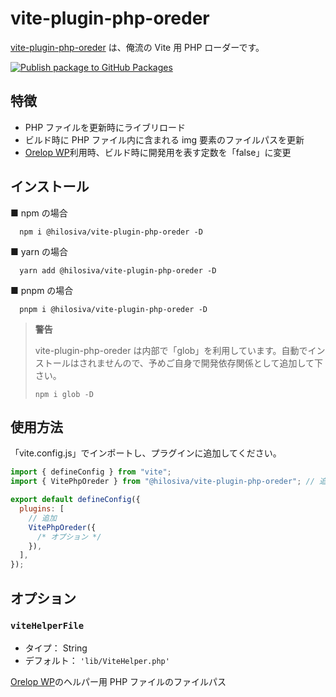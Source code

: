 # vite-plugin-php-oreder

[vite-plugin-php-oreder](https://github.com/hilosiva/vite-plugin-php-oreder) は、俺流の Vite 用 PHP ローダーです。

[![Publish package to GitHub Packages](https://github.com/hilosiva/vite-plugin-php-oreder/actions/workflows/auto-publish.yml/badge.svg?branch=main)](https://github.com/hilosiva/vite-plugin-php-oreder/actions/workflows/auto-publish.yml)

## 特徴

- PHP ファイルを更新時にライブリロード
- ビルド時に PHP ファイル内に含まれる img 要素のファイルパスを更新
- [Orelop WP](https://github.com/hilosiva/orelop-wp)利用時、ビルド時に開発用を表す定数を「false」に変更

## インストール

■ npm の場合

```console
  npm i @hilosiva/vite-plugin-php-oreder -D
```

■ yarn の場合

```console
  yarn add @hilosiva/vite-plugin-php-oreder -D
```

■ pnpm の場合

```console
  pnpm i @hilosiva/vite-plugin-php-oreder -D
```

> **警告**
>
> vite-plugin-php-oreder は内部で「glob」を利用しています。自動でインストールはされませんので、予めご自身で開発依存関係として追加して下さい。
>
> ```console
> npm i glob -D
> ```

## 使用方法

「vite.config.js」でインポートし、プラグインに追加してください。

```javascript
import { defineConfig } from "vite";
import { VitePhpOreder } from "@hilosiva/vite-plugin-php-oreder"; // 追加

export default defineConfig({
  plugins: [
    // 追加
    VitePhpOreder({
      /* オプション */
    }),
  ],
});
```

## オプション

### `viteHelperFile`

- タイプ： String
- デフォルト： `'lib/ViteHelper.php'`

[Orelop WP](https://github.com/hilosiva/orelop-wp)のヘルパー用 PHP ファイルのファイルパス
